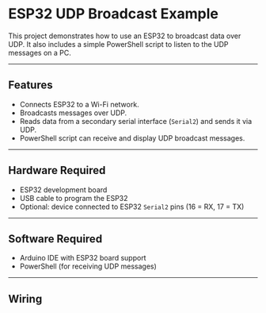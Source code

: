 # ESP32 UDP Broadcast Example

This project demonstrates how to use an ESP32 to broadcast data over UDP. It also includes a simple PowerShell script to listen to the UDP messages on a PC.

---

## Features

- Connects ESP32 to a Wi-Fi network.
- Broadcasts messages over UDP.
- Reads data from a secondary serial interface (`Serial2`) and sends it via UDP.
- PowerShell script can receive and display UDP broadcast messages.

---

## Hardware Required

- ESP32 development board
- USB cable to program the ESP32
- Optional: device connected to ESP32 `Serial2` pins (16 = RX, 17 = TX)

---

## Software Required

- Arduino IDE with ESP32 board support
- PowerShell (for receiving UDP messages)

---

## Wiring

